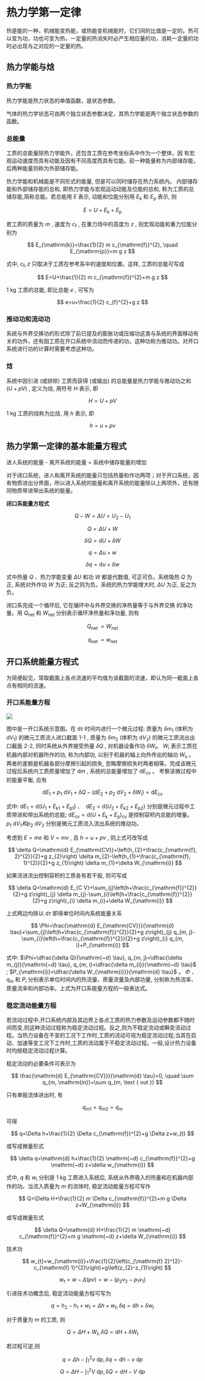 # 热力学第一定律

热是能的一种，机械能变热能，或热能变机械能时，它们间的比值是一定的。热可以变为功，功也可变为热，一定量的热消失时必产生相应量的功，消耗一定量的功时必出现与之对应的一定量的热。

## 热力学能与焓

### 热力学能

热力学能是热力状态的单值函数，是状态参数。

气体的热力学状态可由两个独立状态参数决定，其热力学能是两个独立状态参数的函数。

### 总能量

工质的总能量除热力学能外，还包含工质在参考坐标系中作为一个整体，因
有宏观运动速度而具有动能及因有不同高度而具有位能。前一种能量称为内部储存能，后两种能量则称为外部储存能。

热力学能和机械能是不同形式的能量, 但是可以同时储存在热力系统内。 内部储存能和外部储存能的总和, 即热力学能与宏观运动动能及位能的总和, 称为工质的总储存能,简称总能。若总能用  $E$  表示, 动能和位能分别用  $E_{\mathrm{k}}$  和  $E_{\mathrm{p}}$  表示, 则

$$
E=U+E_{\mathrm{k}}+E_{\mathrm{p}}
$$

若工质的质量为  $m$ , 速度为  $c_{\mathrm{f}}$ , 在重力场中的高度为  $z$ , 则宏观动能和重力位能分别为

$$
E_{\mathrm{k}}=\frac{1}{2} m c_{\mathrm{f}}^{2}, \quad E_{\mathrm{p}}=m g z
$$

式中,  $c_{\mathrm{f}}, z$  只取决于工质在参考系中的速度和位置。这样, 工质的总能可写成

$$
E=U+\frac{1}{2} m c_{\mathrm{f}}^{2}+m g z
$$

$1 \mathrm{~kg}$  工质的总能, 即比总能  $e$ , 可写为

$$
e=u+\frac{1}{2} c_{f}^{2}+g z
$$

### 推动功和流动功

系统与外界交换功的形式除了前已提及的膨胀功或压缩功这类与系统的界面移动有关的功外，还有因工质在开口系统中流动而传递的功，这种功称为推动功。对开口系统进行功的计算时需要考虑这种功。

### 焓

系统中因引进 (或排除) 工质而获得 (或输出) 的总能量是热力学能与推动功之和  ($U+p V$) , 定义为焓, 用符号  $H$  表示, 即

$$
H=U+p V
$$

$1 \mathrm{~kg}$  工质的焓称为比焓, 用  $h$  表示, 即

$$
h=u+p v
$$

## 热力学第一定律的基本能量方程式

进人系统的能量 - 离开系统的能量 = 系统中储存能量的增加

对于闭口系统，进人和离开系统的能量只包括热量和作功两项；对于开口系统，因有物质进出分界面，所以进入系统的能量和离开系统的能量除以上两项外，还有随同物质带进带出系统的能量。

**闭口系能量方程式**

$$
Q-W=\Delta U=U_{2}-U_{1}
$$

$$
Q=\Delta U+W
$$

$$
\delta Q=\mathrm{d} U+\delta W
$$

$$
q=\Delta u+w 
$$

$$
\delta q=\mathrm{d} u+\delta w
$$

式中热量  $Q$  、热力学能变量  $\Delta U$  和功  $W$  都是代数值, 可正可负。系统吸热  $Q$  为正, 系统对外作功  $W$  为正; 反之则为负。系统的热力学能增大时,  $\Delta U$  为正, 反之为负。

闭口系完成一个循环后, 它在循环中与外界交换的净热量等于与外界交换 的净功量。用  $Q_{\text {net }}$  和  $W_{\text {net }}$  分别表示循环净热量和净功量, 则有

$$
Q_{\text {net }} =W_{\text {net }}
$$

$$
q_{\text {net }} =w_{\text {net }}
$$

## 开口系统能量方程式

为简便起见，常取截面上各点流速的平均值为该截面的流速，即认为同一截面上各点有相同的流速。

### 开口系能量方程

![](PasteImage/2023-05-09-23-06-19.png)

图中是一开口系统示意图。在  $\mathrm{d} \tau$  时间内进行一个微元过程: 质量为  $\delta m_{1}$  (体积为  $\mathrm{d} V_{1}$)  的微元工质流人进口截面  1-1 , 质量为  $\delta m_{2}$  (体积为  $\mathrm{d} V_{2}$)  的微元工质流出出口截面 2-2, 同时系统从外界接受热量  $\delta Q$ , 对机器设备作功  $\delta W_{\text{i}}$。  $W_{\text{i}}$ 表示工质在机器内部对机器所作的功, 称为内部功, 以别于机器的轴上向外传出的轴功  $W_{\text{s}}$  。两者的差额是机器各部分摩擦引起的损失, 忽略摩擦损失时两者相等。完成该微元过程后系统内工质质量增加了  $\mathrm{d} m$ , 系统的总能量增加了  $\mathrm{d} E_{\mathrm{cv}}$  。 考察该微过程中的能量平衡, 应有

$$
\mathrm{d} E_{1}+p_{1} \mathrm{~d} V_{1}+\delta Q-\left(\mathrm{d} E_{2}+p_{2} \mathrm{~d} V_{2}+\delta W_{\mathrm{i}}\right)=\mathrm{d} E_{\mathrm{cv}}
$$

式中:  $\mathrm{d} E_{1}=\mathrm{d}\left(U_{1}+E_{\mathrm{k} 1}+E_{\mathrm{p} 1}\right)$ 、 $\mathrm{~d} E_{2}=\mathrm{d}\left(U_{2}+E_{\mathrm{k} 2}+E_{\mathrm{p} 2}\right)$  分别是微元过程中工质带进和带出系统的总能;  $\mathrm{d} E_{\mathrm{cv}}=\mathrm{d}\left(U+E_{\mathrm{k}}+E_{\mathrm{p}}\right)_{\mathrm{cv}}$  是控制容积内总能的增量。  $p_{1} \mathrm{~d} V_{1}  和  p_{2} \mathrm{~d} V_{2}$  分别是微元工质流入流出系统的推动功。

考虑到  $E=m e$  和  $V=m v$ , 且  $h=u+p v$ , 则上式可改写成

$$
\delta Q=\mathrm{d} E_{\mathrm{CV}}+\left(h_{2}+\frac{c_{\mathrm{f}, 2}^{2}}{2}+g z_{2}\right) \delta m_{2}-\left(h_{1}+\frac{c_{\mathrm{f}, 1}^{2}}{2}+g z_{1}\right) \delta m_{1}+\delta W_{\mathrm{i}}
$$

如果流进流出控制容积的工质各有若干股, 则可写成

$$
\delta Q=\mathrm{d} E_{C V}+\sum_{j}\left(h+\frac{c_{\mathrm{f}}^{2}}{2}+g z\right)_{j} \delta m_{j}-\sum_{i}\left(h+\frac{c_{\mathrm{f}}^{2}}{2}+g z\right)_{i} \delta m_{i}+\delta W_{\mathrm{i}}
$$

上式两边均除以  $\mathrm{d} \tau$  即得单位时间内系统能量关系

$$
\Phi=\frac{\mathrm{d} E_{\mathrm{CV}}}{\mathrm{d} \tau}+\sum_{j}\left(h+\frac{c_{\mathrm{f}}^{2}}{2}+g z\right)_{j} q_{m, j}-\sum_{i}\left(h+\frac{c_{\mathrm{f}}^{2}}{2}+g z\right)_{i} q_{m, i}+P_{\mathrm{i}}
$$

式中:  $\Phi=\dfrac{\delta Q}{\mathrm{~d} \tau}, q_{m, j}=\dfrac{\delta m_{j}}{\mathrm{~d} \tau}, q_{m, i}=\dfrac{\delta m_{i}}{\mathrm{~d} \tau}$ ; $P_{\mathrm{i}}=\dfrac{\delta W_{\mathrm{i}}}{\mathrm{d} \tau}$ 。 $\Phi$ 、 $q_{m}$  和  $P_{\mathrm{i}}$  分别表示单位时间内的热流量、质量流量及内部功量, 分别称为热流率、质量流率和内部功率。上式为开口系能量方程的一般表达式。

### 稳定流动能量方程

若流动过程中,开口系统内部及其边界上各点工质的热力参数及运动参数都不随时间而变,则这种流动过程称为稳定流动过程。反之,则为不稳定流动或瞬变流动过程。当热力设备在不变的工况下工作时,工质的流动可视为稳定流动过程;当其在启动、加速等变工况下工作时,工质的流动属于不稳定流动过程。一般,设计热力设备时均按稳定流动过程计算。

稳定流动的必要条件可表示为

$$
\frac{\mathrm{d} E_{\mathrm{CV}}}{\mathrm{d} \tau}=0, \quad \sum q_{m, \mathrm{in}}=\sum q_{m, \text { out }}
$$

只有单股流体进出时, 有

$$
q_{m 1}=q_{m 2}=q_{m}
$$

可得

$$
q=\Delta h+\frac{1}{2} \Delta c_{\mathrm{f}}^{2}+g \Delta z+w_{t}
$$

或写成微量形式

$$
\delta q=\mathrm{d} h+\frac{1}{2} \mathrm{~d} c_{\mathrm{f}}^{2}+g \mathrm{~d} z+\delta w_{\mathrm{i}}
$$

式中,  $q$  和  $w_{\mathrm{i}}$  分别是  $1 \mathrm{~kg}$  工质进入系统后, 系统从外界吸入的热量和在机器内部作的功。当流入质量为  $m$  的流体时,  稳定流动能量方程可写作

$$
Q=\Delta H+\frac{1}{2} m \Delta c_{\mathrm{f}}^{2}+m g \Delta z+W_{\mathrm{i}}
$$

或写成微量形式

$$
\delta Q=\mathrm{d} H+\frac{1}{2} m \mathrm{~d} c_{\mathrm{f}}^{2}+m g \mathrm{~d} z+\delta W_{\mathrm{i}}
$$

技术功

$$
w_{t}=w_{\mathrm{i}}+\frac{1}{2}\left(c_{\mathrm{f} 2}^{2}-c_{\mathrm{f} 1}^{2}\right)+g\left(z_{2}-z_{1}\right)
$$

$$
w_{t}=w-\Delta(p v)=w-\left(p_{2} v_{2}-p_{1} v_{1}\right)
$$

引进技术功概念后, 稳定流动能量方程可写为

$$
q=h_{2}-h_{1}+w_{t}=\Delta h+w_{t}, \delta q=\mathrm{d} h+\delta w_{t}
$$

对于质量为  $m$  的工质, 则

$$
Q=\Delta H+W_{t}, \delta Q=\mathrm{d} H+\delta W_{t}
$$

若过程可逆,则

$$
q=\Delta h-\int_{1}^{2} v \mathrm{~d} p, \delta q=\mathrm{d} h-v \mathrm{~d} p
$$
$$
Q=\Delta H-\int_{1}^{2} V \mathrm{~d} p, \delta Q=\mathrm{d} H-V \mathrm{~d} p
$$

